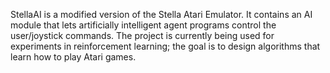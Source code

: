 StellaAI is a modified version of the Stella Atari Emulator. It contains an AI module that lets artificially intelligent agent programs control the user/joystick commands. The project is currently being used for experiments in reinforcement learning; the goal is to design algorithms that learn how to play Atari games.